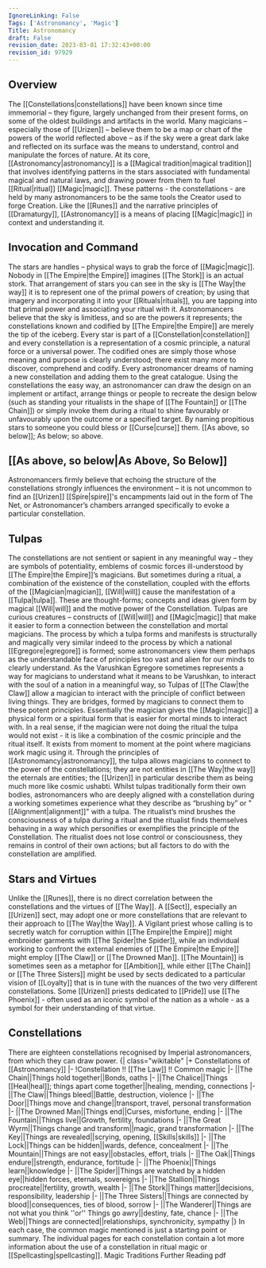 ```yaml
---
IgnoreLinking: False
Tags: ['Astronomancy', 'Magic']
Title: Astronomancy
draft: False
revision_date: 2023-03-01 17:32:43+00:00
revision_id: 97929
---
```


## Overview

The [[Constellations|constellations]] have been known since time immemorial – they figure, largely unchanged from their present forms, on some of the oldest buildings and artifacts in the world. Many magicians – especially those of [[Urizen]] – believe them to be a map or chart of the powers of the world reflected above – as if the sky were a great dark lake and reflected on its surface was the means to understand, control and manipulate the forces of nature. 
At its core, [[Astronomancy|astronomancy]] is a [[Magical tradition|magical tradition]] that involves identifying patterns in the stars associated with fundamental magical and natural laws, and drawing power from them to fuel [[Ritual|ritual]] [[Magic|magic]]. These patterns - the constellations - are held by many astronomancers to be the same tools the Creator used to forge Creation. Like the [[Runes]] and the narrative principles of [[Dramaturgy]], [[Astronomancy]] is a means of placing [[Magic|magic]] in context and understanding it. 
## Invocation and Command
The stars are handles – physical ways to grab the force of [[Magic|magic]]. Nobody in [[The Empire|the Empire]] imagines [[The Stork]] is an actual stork. That arrangement of stars you can see in the sky is [[The Way|the way]] it is to represent one of the primal powers of creation; by using that imagery and incorporating it into your [[Rituals|rituals]], you are tapping into that primal power and associating your ritual with it. 
Astronomancers believe that the sky is limitless, and so are the powers it represents; the constellations known and codified by [[The Empire|the Empire]] are merely the tip of the iceberg. Every star is part of a [[Constellation|constellation]] and every constellation is a representation of a cosmic principle, a natural force or a universal power. The codified ones are simply those whose meaning and purpose is clearly understood; there exist many more to discover, comprehend and codify. Every astronomancer dreams of naming a new constellation and adding them to the great catalogue. 
Using the constellations the easy way, an astronomancer can draw the design on an implement or artifact, arrange things or people to recreate the design below (such as standing your ritualists in the shape of [[The Fountain]] or [[The Chain]]) or simply invoke them during a ritual to shine favourably or unfavourably upon the outcome or a specified target. By naming propitious stars to someone you could bless or [[Curse|curse]] them. 
[[As above, so below]]; As below; so above.
## [[As above, so below|As Above, So Below]]
Astronomancers firmly believe that echoing the structure of the constellations strongly influences the environment – it is not uncommon to find an [[Urizen]] [[Spire|spire]]'s encampments laid out in the form of The Net, or Astronomancer’s chambers arranged specifically to evoke a particular constellation.
## Tulpas
The constellations are not sentient or sapient in any meaningful way – they are symbols of potentiality, emblems of cosmic forces ill-understood by [[The Empire|the Empire]]’s magicians. But sometimes during a ritual, a combination of the existence of the constellation, coupled with the efforts of the [[Magician|magician]], [[Will|will]] cause the manifestation of a [[Tulpa|tulpa]]. These are thought-forms; concepts and ideas given form by magical [[Will|will]] and the motive power of the Constellation. 
Tulpas are curious creatures – constructs of [[Will|will]] and [[Magic|magic]] that make it easier to form a connection between the constellation and mortal magicians. The process by which a tulpa forms and manifests is structurally and magically very similar indeed to the process by which a national [[Egregore|egregore]] is formed; some astronomancers view them perhaps as the understandable face of principles too vast and alien for our minds to clearly understand. As the Varushkan Egregore sometimes represents a way for magicians to understand what it means to be Varushkan, to interact with the soul of a nation in a meaningful way, so Tulpas of [[The Claw|the Claw]] allow a magician to interact with the principle of conflict between living things.
They are bridges, formed by magicians to connect them to these potent principles. Essentially the magician gives the [[Magic|magic]] a physical form or a spiritual form that is easier for mortal minds to interact with. In a real sense, if the magician were not doing the ritual the tulpa would not exist - it is like a combination of the cosmic principle and the ritual itself. It exists from moment to moment at the point where magicians work magic using it. Through the principles of [[Astronomancy|astronomancy]], the tulpa allows magicians to connect to the power of the constellations; they are not entities in [[The Way|the way]] the eternals are entities; the [[Urizen]] in particular describe them as being much more like cosmic ushabti.
Whilst tulpas traditionally form their own bodies, astronomancers who are deeply aligned with a constellation during a working sometimes experience what they describe as “brushing by” or "[[Alignment|alignment]]" with a tulpa. The ritualist’s mind brushes the consciousness of a tulpa during a ritual and the ritualist finds themselves behaving in a way which personifies or exemplifies the principle of the Constellation. The ritualist does not lose control or consciousness, they remains in control of their own actions; but all factors to do with the constellation are amplified.
## Stars and Virtues
Unlike the [[Runes]], there is no direct correlation between the constellations and the virtues of [[The Way]]. A [[Sect]], especially an [[Urizen]] sect, may adopt one or more constellations that are relevant to their approach to [[The Way|the Way]]. A Vigilant priest whose calling is to secretly watch for corruption within [[The Empire|the Empire]] might embroider garments with [[The Spider|the Spider]], while an individual working to confront the external enemies of [[The Empire|the Empire]] might employ [[The Claw]] or [[The Drowned Man]]. [[The Mountain]] is sometimes seen as a metaphor for [[Ambition]], while either [[The Chain]] or [[The Three Sisters]] might be used by sects dedicated to a particular vision of [[Loyalty]] that is in tune with the nuances of the two very different constellations. Some [[Urizen]] priests dedicated to [[Pride]] use [[The Phoenix]] - often used as an iconic symbol of the nation as a whole - as a symbol for their understanding of that virtue.
## Constellations
There are eighteen constellations recognised by Imperial astronomancers, from which they can draw power.
{| class="wikitable"
|+ Constellations of [[Astronomancy]]
|-
!Constellation !! [[The Law]] !! Common magic
|-
||The Chain||Things hold together||Bonds, oaths
|-
||The Chalice||Things [[Heal|heal]]; things apart come together||healing, mending, connections
|-
||The Claw||Things bleed||Battle, destruction, violence
|-
||The Door||Things move and change||transport, travel, personal transformation
|-
||The Drowned Man||Things end||Curses, misfortune, ending
|-
||The Fountain||Things live||Growth, fertility, foundations
|-
||The Great Wyrm||Things change and transform||magic, grand transformation
|-
||The Key||Things are revealed||scrying, opening, [[Skills|skills]]
|-
||The Lock||Things can be hidden||wards, defence, concealment
|-
||The Mountain||Things are not easy||obstacles, effort, trials
|-
||The Oak||Things endure||strength, endurance, fortitude
|-
||The Phoenix||Things learn||knowledge
|-
||The Spider||Things are watched by a hidden eye||hidden forces, eternals, sovereigns
|-
||The Stallion||Things procreate||fertility, growth, wealth
|-
||The Stork||Things matter||decisions, responsibility, leadership
|-
||The Three Sisters||Things are connected by blood||consequences, ties of blood, sorrow
|-
||The Wanderer||Things are not what you think ''or'' Things go awry||destiny, fate, chance
|-
||The Web||Things are connected||relationships, synchronicity, sympathy
|}
In each case, the common magic mentioned is just a starting point or summary. The individual pages for each constellation contain a lot more information about the use of a constellation in ritual magic or [[Spellcasting|spellcasting]].
Magic Traditions Further Reading
pdf